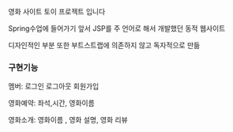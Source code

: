 영화 사이트 토이 프로젝트 입니다 

Spring수업에 들어가기 앞서 JSP를 주 언어로 해서 개발했던 동적 웹사이트

디자인적인 부분 또한 부트스트랩에 의존하지 않고 독자적으로 만듦


### 구현기능

멤버: 로그인 로그아웃 회원가입

영화예약: 좌석,시간, 영화이름 

영화소개: 영화이름 , 영화 설명, 영화 리뷰
